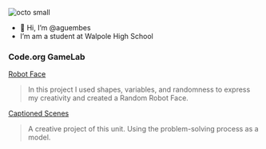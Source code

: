 ![octo small](https://github.com/aguembes/aguembes/assets/146837207/a34e0164-c8e4-4170-a99a-700c191e25ec)
- 👋 Hi, I’m @aguembes
-  I’m am a student at Walpole High School

### Code.org GameLab
[Robot Face](https://aguembes.github.io/robot/)
>In this project I used shapes, variables, and randomness to express my creativity and created a Random Robot Face.

[Captioned Scenes](https://studio.code.org/projects/gamelab/WjYvfA0NlObB3Acs4UGU5nw6sVCR6awbdWb73l82DT8)
>A creative project of this unit. Using the problem-solving process as a model.
